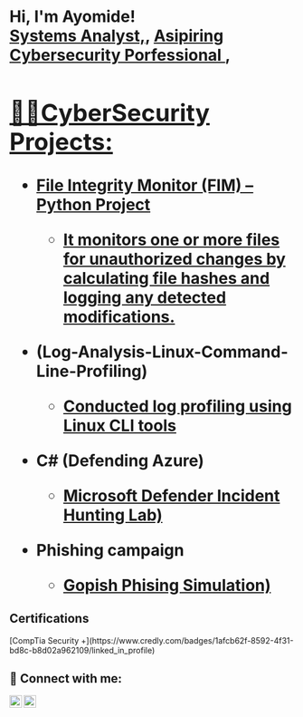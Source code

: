 <h1>Hi, I'm Ayomide! <br/><a href="https://github.com/joshmadakor1">Systems Analyst,</a>, <a href="https://www.linkedin.com/in/joshmadakor/"> Asipiring Cybersecurity Porfessional </a>, <a href="https://www.youtube.com/c/joshmadakor">

<h2>👨‍💻CyberSecurity Projects:</h2>

- <b>File Integrity Monitor (FIM) – Python Project</b>
  - [ It monitors one or more files for unauthorized changes by calculating file hashes and logging any detected modifications.](https://github.com/AyomideSonubi/file-integrity-monitor)
- <b> (Log-Analysis-Linux-Command-Line-Profiling)</b>
  - [Conducted log profiling using Linux CLI tools](https://github.com/AyomideSonubi/Log-Analysis-Linux-Command-Line-Profiling) 
    
- <b>C# (Defending Azure)</b>
  - [Microsoft Defender Incident Hunting Lab)](https://github.com/AyomideSonubi/defending-azure)

- <b>Phishing campaign </b>
  - [Gopish Phising Simulation)](https://github.com/AyomideSonubi/phishing-campaign-gopish)

<h2> Certifications </h2>
[CompTia Security +](https://www.credly.com/badges/1afcb62f-8592-4f31-bd8c-b8d02a962109/linked_in_profile)

<h2> 🤳 Connect with me:</h2>


[<img align="left" alt="AyomideSonubi | LinkedIn" width="22px" src="https://cdn.jsdelivr.net/npm/simple-icons@v3/icons/linkedin.svg" />][linkedin]
[<img align="left" alt="AyomideSonubi |Email" width="22px" src="https://cdn.jsdelivr.net/npm/simple-icons@v3/icons/email.svg" />][Email]

[Email]: https://mail.google.com/mail/u/0/#inbox
[linkedin]:https://www.linkedin.com/in/ayomide-sonubi/

<!--
**joshmadakor1/joshmadakor1** is a ✨ _special_ ✨ repository because its `README.md` (this file) appears on your GitHub profile.

Here are some ideas to get you started:

- 🔭 I’m currently working on ...
- 🌱 I’m currently learning ...
- 👯 I’m looking to collaborate on ...
- 🤔 I’m looking for help with ...
- 💬 Ask me about ...
- 📫 How to reach me: ...
- 😄 Pronouns: ...
- ⚡ Fun fact: ...
-->
